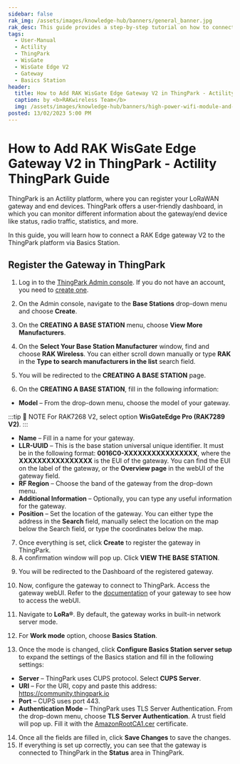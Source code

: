 ```yaml
---
sidebar: false
rak_img: /assets/images/knowledge-hub/banners/general_banner.jpg
rak_desc: This guide provides a step-by-step tutorial on how to connect a RAK WisGate Edge Gateway V2 to ThingPark, an Actility platform, via Basics Station.
tags:
  - User-Manual
  - Actility
  - ThingPark
  - WisGate
  - WisGate Edge V2
  - Gateway
  - Basics Station
header:
  title: How to Add RAK WisGate Edge Gateway V2 in ThingPark - Actility ThingPark Guide
  caption: by <b>RAKwireless Team</b>
  img: /assets/images/knowledge-hub/banners/high-power-wifi-module-and-power-line-communications.jpg
posted: 13/02/2023 5:00 PM
---
```


# How to Add RAK WisGate Edge Gateway V2 in ThingPark - Actility ThingPark Guide


ThingPark is an Actility platform, where you can register your LoRaWAN gateway and end devices. ThingPark offers a user-friendly dashboard, in which you can monitor different information about the gateway/end device like status, radio traffic, statistics, and more.

In this guide, you will learn how to connect a RAK Edge gateway V2 to the ThingPark platform via Basics Station.

## Register the Gateway in ThingPark

1. Log in to the [ThingPark Admin console](https://community.thingpark.io/auth/realms/tpw-users-actility-tpe-ope/protocol/openid-connect/auth?client_id=tpe&redirect_uri=https%3A%2F%2Fcommunity.thingpark.io%2Ftpe%2F&state=4999dc8c-95bb-447c-a79a-6822f2e2b70a&response_mode=query&response_type=code&scope=openid&nonce=df760c4c-38ab-49d5-8272-6cd18497fb21&code_challenge=S-rk1eSjmqGmKGxlt0mhnVOdYm-2_ww5oQnqyfi96KQ&code_challenge_method=S256). If you do not have an account, you need to [create one](https://community.thingpark.org/index.php/account/).

2. On the Admin console, navigate to the **Base Stations** drop-down menu and choose **Create**.

<rk-img
src="/assets/images/knowledge-hub/learn/actility-thingpark-guide-edge-v2/1.thingpark-admin-console.png"
  width="100%"
  caption="ThingPark Admin Console"
/>


3. On the **CREATING A BASE STATION** menu, choose **View More Manufacturers**.

<rk-img
src="/assets/images/knowledge-hub/learn/actility-thingpark-guide-edge-v2/2.creating-base-station.png"
  width="100%"
  caption="Creating Base Station"
/>


4. On the **Select Your Base Station Manufacturer** window, find and choose **RAK Wireless**. You can either scroll down manually or type **RAK** in the **Type to search manufacturers in the list** search field.


<rk-img
src="/assets/images/knowledge-hub/learn/actility-thingpark-guide-edge-v2/3.select-rakwireless-manufacturer.png"
  width="50%"
  caption="Select RAKwireless Manufacturer"
/>


5. You will be redirected to the **CREATING A BASE STATION** page.

<rk-img
src="/assets/images/knowledge-hub/learn/actility-thingpark-guide-edge-v2/4.register-a-gateway.png"
  width="100%"
  caption="Register a Gateway"
/>

6. On the **CREATING A BASE STATION**, fill in the following information:

* **Model** – From the drop-down menu, choose the model of your gateway.

:::tip 📝 NOTE
For RAK7268 V2, select option **WisGateEdge Pro (RAK7289 V2)**.
:::

<rk-img
src="/assets/images/knowledge-hub/learn/actility-thingpark-guide-edge-v2/5.choose-the-model-of-your-gateway.png"
  width="70%"
  caption="Choose the Model of Your Gateway"
/>


* **Name** – Fill in a name for your gateway.
* **LLR-UUID** – This is the base station universal unique identifier. It must be in the following format: **0016C0-XXXXXXXXXXXXXXXX**, where the **XXXXXXXXXXXXXXXX** is the EUI of the gateway. You can find the EUI on the label of the gateway, or the **Overview page** in the webUI of the gateway field.
* **RF Region** – Choose the band of the gateway from the drop-down menu.
* **Additional Information** – Optionally, you can type any useful information for the gateway.
* **Position** – Set the location of the gateway. You can either type the address in the **Search** field, manually select the location on the map below the Search field, or type the coordinates below the map.

7. Once everything is set, click **Create** to register the gateway in ThingPark.
8. A confirmation window will pop up. Click **VIEW THE BASE STATION**.

<rk-img
src="/assets/images/knowledge-hub/learn/actility-thingpark-guide-edge-v2/6.confirmation-window.png"
  width="50%"
  caption="Confirmation Window"
/>

9. You will be redirected to the Dashboard of the registered gateway.

<rk-img
src="/assets/images/knowledge-hub/learn/actility-thingpark-guide-edge-v2/7.dashboard.png"
  width="100%"
  caption="Dashboard"
/>

10. Now, configure the gateway to connect to ThingPark. Access the gateway webUI. Refer to the [documentation](https://docs.rakwireless.com/Product-Categories/WisGate/#wisgate-edge) of your gateway to see how to access the webUI.

<rk-img
src="/assets/images/knowledge-hub/learn/actility-thingpark-guide-edge-v2/8.webui-overview.png"
  width="100%"
  caption="WebUI Overview"
/>

11. Navigate to **LoRa®**. By default, the gateway works in built-in network server mode.

<rk-img
src="/assets/images/knowledge-hub/learn/actility-thingpark-guide-edge-v2/9.lora-network-settings.png"
  width="100%"
  caption="LoRa Network Settings"
/>


12. For **Work mode** option, choose **Basics Station**.

<rk-img
src="/assets/images/knowledge-hub/learn/actility-thingpark-guide-edge-v2/10.basics-station-change-mode.png"
  width="100%"
  caption="Basics Station Change Mode"
/>

13. Once the mode is changed, click **Configure Basics Station server setup** to expand the settings of the Basics station and fill in the following settings:

* **Server** – ThingPark uses CUPS protocol. Select **CUPS Server**.
* **URI** – For the URI, copy and paste this address: https://community.thingpark.io
* **Port** – CUPS uses port 443.
* **Authentication Mode** – ThingPark uses TLS Server Authentication. From the drop-down menu, choose **TLS Server Authentication**. A trust field will pop up. Fill it with the [AmazonRootCA1.cer](https://www.amazontrust.com/repository/AmazonRootCA1.pem) certificate.

<rk-img
src="/assets/images/knowledge-hub/learn/actility-thingpark-guide-edge-v2/11.basics-station-settings.png"
  width="100%"
  caption="Basics Station Settings"
/>

14. Once all the fields are filled in, click **Save Changes** to save the changes.
15. If everything is set up correctly, you can see that the gateway is connected to ThingPark in the **Status** area in ThingPark.

<rk-img
src="/assets/images/knowledge-hub/learn/actility-thingpark-guide-edge-v2/12.successfully-connected-gateway.png"
  width="100%"
  caption="Successfully Connected the Gateway"
/>
